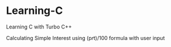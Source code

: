 # Learning-C
Learning C with Turbo C++


Calculating Simple Interest using (p*r*t)/100 formula with user input
